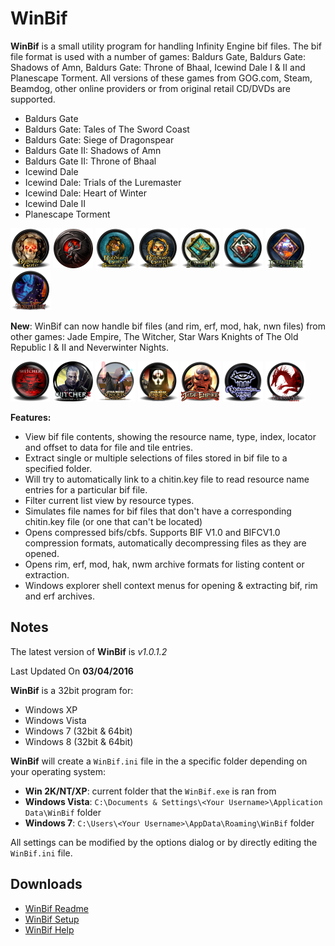 # WinBif

**WinBif** is a small utility program for handling Infinity Engine bif  files. The bif file format is used with a number of games: Baldurs Gate,  Baldurs Gate: Shadows of Amn, Baldurs Gate: Throne of Bhaal, Icewind  Dale I & II and Planescape Torment. All versions of these games from  GOG.com, Steam, Beamdog, other online providers or from original retail  CD/DVDs are supported.

- Baldurs Gate
- Baldurs Gate: Tales of The Sword Coast
- Baldurs Gate: Siege of Dragonspear
- Baldurs Gate II: Shadows of Amn
- Baldurs Gate II: Throne of Bhaal
- Icewind Dale
- Icewind Dale: Trials of the Luremaster
- Icewind Dale: Heart of Winter
- Icewind Dale II
- Planescape Torment

![img](/images/winbif/bg1.png) ![img](/images/winbif/bgsod.png) ![img](/images/winbif/bg2soa.png) ![img](/images/winbif/bg2tob.png) ![img](/images/winbif/iwd1.png) ![img](/images/winbif/iwd1how2.png) ![img](/images/winbif/iwd2.png) ![img](/images/winbif/pst.png)

**New**: WinBif can now handle bif files (and rim, erf, mod, hak, nwn files) from other games: Jade Empire, The Witcher, Star Wars Knights of The Old Republic I & II and Neverwinter Nights.

![img](images/winbif/witcher1.png) ![img](images/winbif/witcher2.png) ![img](images/winbif/kotor1.png) ![img](images/winbif/kotor2.png) ![img](images/winbif/je.png) ![img](images/winbif/nwn.png) ![img](images/winbif/da1.png) 

**Features:**

- View bif file contents, showing the resource name, type, index, locator and offset to data for file and tile entries.
- Extract single or multiple selections of files stored in bif file to a specified folder.
- Will try to automatically link to a chitin.key file to read resource name entries for a particular bif file.
- Filter current list view by resource types.
- Simulates file names for bif files that don't have a corresponding chitin.key file (or one that can't be located)
- Opens  compressed bifs/cbfs. Supports BIF V1.0 and BIFCV1.0 compression  formats, automatically decompressing files as they are opened.
- Opens rim, erf, mod, hak, nwm archive formats for listing content or extraction.
- Windows explorer shell context menus for opening & extracting bif, rim and erf archives.

## Notes

The latest version of **WinBif** is *v1.0.1.2*

Last Updated On **03/04/2016**

**WinBif** is a 32bit program for:

- Windows XP
- Windows Vista
- Windows 7 (32bit & 64bit)
- Windows 8 (32bit & 64bit)

**WinBif** will create a `WinBif.ini` file in the a specific folder depending on your operating system:

-  **Win 2K/NT/XP**: current folder that the `WinBif.exe` is ran from
-  **Windows Vista**: `C:\Documents & Settings\<Your Username>\Application Data\WinBif` folder
-  **Windows 7**: `C:\Users\<Your Username>\AppData\Roaming\WinBif` folder

All settings can be modified by the options dialog or by directly editing the `WinBif.ini` file.

## Downloads

- [WinBif Readme](https://github.com/mrfearless/mrfearless.github.io/blob/master/release/apps/winbif-readme.txt?raw=true)
- [WinBif Setup](https://github.com/mrfearless/mrfearless.github.io/blob/master/release/apps/winbif-setup.exe?raw=true)
- [WinBif Help](https://github.com/mrfearless/mrfearless.github.io/blob/master/release/apps/winbif.chm?raw=true)